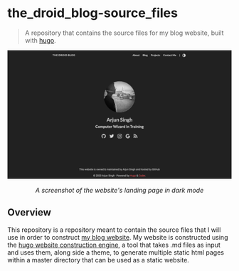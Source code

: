 # the_droid_blog-source_files

> A repository that contains the source files for my blog website, built with [hugo](https://gohugo.io).

![Screenshot](./Screenshot.png)

<p align="center"><i>A screenshot of the website's landing page in dark mode</i></p>

## Overview

This repository is a repository meant to contain the source files that I will use in order to construct [my blog website](https://arjdroid.github.io). My website is constructed using the [hugo website construction engine](https://gohugo.io), a tool that takes .md files as input and uses them, along side a theme, to generate multiple static html pages within a master directory that can be used as a static website.
  
